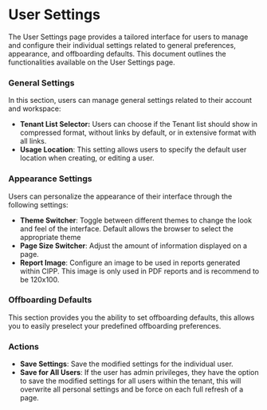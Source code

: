 # User Settings

The User Settings page provides a tailored interface for users to manage and configure their individual settings related to general preferences, appearance, and offboarding defaults. This document outlines the functionalities available on the User Settings page.

### General Settings

In this section, users can manage general settings related to their account and workspace:

* **Tenant List Selector:** Users can choose if the Tenant list should show in compressed format, without links by default, or in extensive format with all links.
* **Usage Location**: This setting allows users to specify the default user location when creating, or editing a user.

### Appearance Settings

Users can personalize the appearance of their interface through the following settings:

* **Theme Switcher**: Toggle between different themes to change the look and feel of the interface. Default allows the browser to select the appropriate theme
* **Page Size Switcher**: Adjust the amount of information displayed on a page.
* **Report Image**: Configure an image to be used in reports generated within CIPP. This image is only used in PDF reports and is recommend to be 120x100.

### Offboarding Defaults

This section provides you the ability to set offboarding defaults, this allows you to easily preselect your predefined offboarding preferences.

### Actions

* **Save Settings**: Save the modified settings for the individual user.
* **Save for All Users**: If the user has admin privileges, they have the option to save the modified settings for all users within the tenant, this will overwrite all personal settings and be force on each full refresh of a page.
